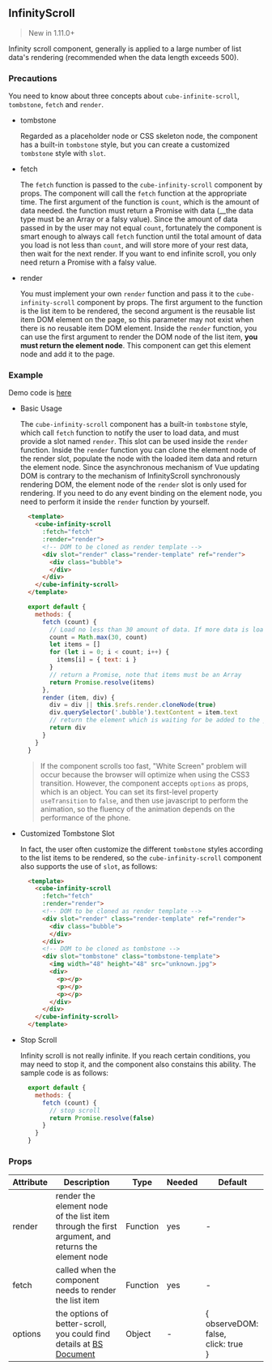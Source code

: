 ## InfinityScroll

> New in 1.11.0+

Infinity scroll component, generally is applied to a large number of list data's rendering (recommended when the data length exceeds 500).

### Precautions

You need to know about three concepts about `cube-infinite-scroll`, `tombstone`, `fetch` and `render`.

- tombstone

  Regarded as a placeholder node or CSS skeleton node, the component has a built-in `tombstone` style, but you can create a customized `tombstone` style with `slot`.

- fetch

  The `fetch` function is passed to the `cube-infinity-scroll` component by props. The component will call the `fetch` function at the appropriate time. The first argument of the function is `count`, which is the amount of data needed. the function must return a Promise with data (__the data type must be an Array or a falsy value). Since the amount of data passed in by the user may not equal `count`, fortunately the component is smart enough to always call `fetch` function until the total amount of data you load is not less than `count`, and will store more of your rest data, then wait for the next render. If you want to end infinite scroll, you only need return a Promise with a falsy value.

- render

  You must implement your own `render` function and pass it to the `cube-infinity-scroll` component by props. The first argument to the function is the list item to be rendered, the second argument is the reusable list item DOM element on the page, so this parameter may not exist when there is no reusable item DOM element. Inside the `render` function, you can use the first argument to render the DOM node of the list item, __you must return the element node__. This component can get this element node and add it to the page.

### Example

Demo code is [here](https://github.com/didi/cube-ui/tree/master/example/pages/infinity-scroll)

- Basic Usage

  The `cube-infinity-scroll` component has a built-in `tombstone` style, which call `fetch` function to notify the user to load data, and must provide a slot named `render`. This slot can be used inside the `render` function. Inside the `render` function you can clone the element node of the render slot, populate the node with the loaded item data and return the element node. Since the asynchronous mechanism of Vue updating DOM is contrary to the mechanism of InfinityScroll synchronously rendering DOM, the element node of the `render` slot is only used for rendering. If you need to do any event binding on the element node, you need to perform it inside the `render` function by yourself.

  ```html
    <template>
      <cube-infinity-scroll
        :fetch="fetch"
        :render="render">
        <!-- DOM to be cloned as render template -->
        <div slot="render" class="render-template" ref="render">
          <div class="bubble">
          </div>
        </div>
      </cube-infinity-scroll>
    </template>
  ```

  ```js
    export default {
      methods: {
        fetch (count) {
          // Load no less than 30 amount of data. If more data is loaded than the component needs, it will be automatically loaded and wait for the next render.
          count = Math.max(30, count)
          let items = []
          for (let i = 0; i < count; i++) {
            items[i] = { text: i }
          }
          // return a Promise, note that items must be an Array
          return Promise.resolve(items)
        },
        render (item, div) {
          div = div || this.$refs.render.cloneNode(true)
          div.querySelector('.bubble').textContent = item.text
          // return the element which is waiting for be added to the page
          return div
        }
      }
    }
  ```

  > If the component scrolls too fast, "White Screen" problem will occur because the browser will optimize when using the CSS3 transition. However, the component accepts `options` as props, which is an object. You can set its first-level property `useTransition` to `false`, and then use javascript to perform the animation, so the fluency of the animation depends on the performance of the phone.

- Customized Tombstone Slot

  In fact, the user often customize the different `tombstone` styles according to the list items to be rendered, so the `cube-infinity-scroll` component also supports the use of `slot`, as follows:

  ```html
    <template>
      <cube-infinity-scroll
        :fetch="fetch"
        :render="render">
        <!-- DOM to be cloned as render template -->
        <div slot="render" class="render-template" ref="render">
          <div class="bubble">
          </div>
        </div>
        <!-- DOM to be cloned as tombstone -->
        <div slot="tombstone" class="tombstone-template">
          <img width="48" height="48" src="unknown.jpg">
          <div>
            <p></p>
            <p></p>
            <p></p>
          </div>
        </div>
      </cube-infinity-scroll>
    </template>
  ```

- Stop Scroll

  Infinity scroll is not really infinite. If you reach certain conditions, you may need to stop it, and the component also constains this ability. The sample code is as follows:

  ```js
    export default {
      methods: {
        fetch (count) {
          // stop scroll
          return Promise.resolve(false)
        }
      }
    }
  ```

### Props

| Attribute | Description | Type | Needed | Default |
| - | - | - | - | - |
| render | render the element node of the list item through the first argument, and returns the element node | Function | yes | - |
| fetch | called when the component needs to render the list item | Function | yes | - |
| options | the options of better-scroll, you could find details at [BS Document](https://ustbhuangyi.github.io/better-scroll/doc/zh-hans/options.html) | Object | - | {<br>  observeDOM: false,<br>  click: true<br>} |



